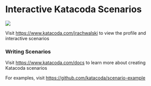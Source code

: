 # Interactive Katacoda Scenarios

[![](http://shields.katacoda.com/katacoda/jrachwalski/count.svg)](https://www.katacoda.com/jrachwalski "Get your profile on Katacoda.com")

Visit https://www.katacoda.com/jrachwalski to view the profile and interactive scenarios

### Writing Scenarios
Visit https://www.katacoda.com/docs to learn more about creating Katacoda scenarios

For examples, visit https://github.com/katacoda/scenario-example

